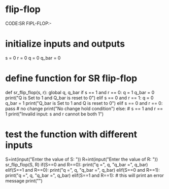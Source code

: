# flip-flop
CODE:SR FIPL-FLOP:-

# initialize inputs and outputs
s = 0
r = 0
q = 0
q_bar = 0

# define function for SR flip-flop
def sr_flip_flop(s, r):
    global q, q_bar
    if s == 1 and r == 0:
        q = 1
        q_bar = 0
        print("Q is Set to 1 and Q_bar is reset to 0")
    elif s == 0 and r == 1:
        q = 0
        q_bar = 1
        print("Q_bar is Set to 1 and Q is reset to 0")
    elif s == 0 and r == 0:
        pass # no change
        print("No change hold condition")
    else: # s == 1 and r == 1
        print("Invalid input: s and r cannot be both 1")

# test the function with different inputs
S=int(input("Enter the value of S: "))
R=int(input("Enter the value of R: "))
sr_flip_flop(S, R)
if(S==0 and R==0):
    print("q =", q, "q_bar =", q_bar)
elif(S==1 and R==0):
    print("q =", q, "q_bar =", q_bar)
elif(S==0 and R==1):
    print("q =", q, "q_bar =", q_bar)
elif(S==1 and R==1): # this will print an error message
    print("")

